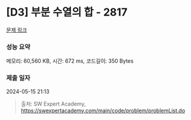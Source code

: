 # [D3] 부분 수열의 합 - 2817 

[문제 링크](https://swexpertacademy.com/main/code/problem/problemDetail.do?contestProbId=AV7IzvG6EksDFAXB) 

### 성능 요약

메모리: 60,560 KB, 시간: 672 ms, 코드길이: 350 Bytes

### 제출 일자

2024-05-15 21:13



> 출처: SW Expert Academy, https://swexpertacademy.com/main/code/problem/problemList.do